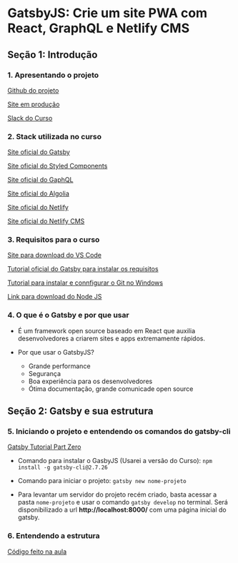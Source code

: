 # GatsbyJS: Crie um site PWA com React, GraphQL e Netlify CMS

## Seção 1: Introdução

### 1. Apresentando o projeto

[Github do projeto](https://github.com/willianjusten/gatsby-course/)

[Site em produção](https://gatsby-course-will.netlify.app/)

[Slack do Curso](https://willianjusten-cursos.slack.com/ssb/redirect)

### 2. Stack utilizada no curso

[Site oficial do Gatsby](https://www.gatsbyjs.com/)

[Site oficial do Styled Components](https://styled-components.com/)

[Site oficial do GaphQL](https://graphql.org/)

[Site oficial do Algolia](https://www.algolia.com/)

[Site oficial do Netlify](https://www.netlify.com/)

[Site oficial do Netlify CMS](https://www.netlifycms.org/)

### 3. Requisitos para o curso

[Site para download do VS Code](https://code.visualstudio.com/)

[Tutorial oficial do Gatsby para instalar os requisitos](https://www.gatsbyjs.com/docs/tutorial/part-zero/)

[Tutorial para instalar e connfigurar o Git no Windows](https://www.atlassian.com/git/tutorials/install-git#windows)

[Link para download do Node JS](https://nodejs.org/en/download/)

### 4. O que é o Gatsby e por que usar

* É um framework open source baseado em React que auxilia desenvolvedores a criarem sites e apps extremamente rápidos.

* Por que usar o GatsbyJS?
    * Grande performance
    * Segurança
    * Boa experiência para os desenvolvedores
    * Ótima documentação, grande comunicade open source

## Seção 2: Gatsby e sua estrutura

### 5. Iniciando o projeto e entendendo os comandos do gatsby-cli

[Gatsby Tutorial Part Zero](https://www.gatsbyjs.com/docs/tutorial/part-zero/)

* Comando para instalar o GasbyJS (Usarei a versão do Curso): `npm install -g gatsby-cli@2.7.26`

* Comando para iniciar o projeto: `gatsby new nome-projeto`

* Para levantar um servidor do projeto recém criado, basta acessar a pasta `nome-projeto` e usar o comando `gatsby develop` no terminal. Será disponibilizado a url **http://localhost:8000/** com uma página inicial do gatsby.

### 6. Entendendo a estrutura

[Código feito na aula](https://github.com/willianjusten/gatsby-course/commit/1aca067ad153e81cb60f37f79569d20c50519719)

